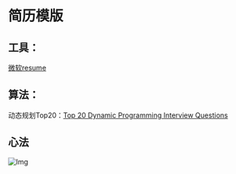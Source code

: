 # 简历模版

## 工具：
[微软resume](https://create.microsoft.com/en-us/templates/resumes)

## 算法：
动态规划Top20：[Top 20 Dynamic Programming Interview Questions](https://www.geeksforgeeks.org/top-20-dynamic-programming-interview-questions/)


## 心法
![Img](https://raw.staticdn.net/Navyum/imgbed/pic/IMG/b4bf54f12fbc17619f4246447e297efa.png)
